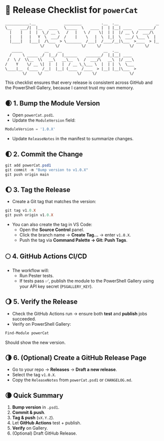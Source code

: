 # 🚀 Release Checklist for `powerCat`

```txt
___________.__             ________         .__  .__                 __   
\__    ___/|  |__   ____   \_____  \   ____ |  | |__| ____   _______/  |_ 
  |    |   |  |  \_/ __ \   /   |   \ /    \|  | |  |/ __ \ /  ___/\   __\
  |    |   |   Y  \  ___/  /    |    \   |  \  |_|  \  ___/ \___ \  |  |  
  |____|   |___|  /\___  > \_______  /___|  /____/__|\___  >____  > |__|  
                \/     \/          \/     \/             \/     \/        
   _____          __    __                   __  .__                      
  /     \ _____ _/  |__/  |______    _______/  |_|__| ____                
 /  \ /  \\__  \\   __\   __\__  \  /  ___/\   __\  |/ ___\               
/    Y    \/ __ \|  |  |  |  / __ \_\___ \  |  | |  \  \___               
\____|__  (____  /__|  |__| (____  /____  > |__| |__|\___  >              
        \/     \/                \/     \/               \/               
```

This checklist ensures that every release is consistent across GitHub and the PowerShell Gallery, because I cannot trust my own memory.

## 🌒 1. Bump the Module Version

- Open `powerCat.psd1`.
- Update the `ModuleVersion` field:

```powershell
ModuleVersion = '1.0.X'
```

- Update `ReleaseNotes` in the manifest to summarize changes.

## 🌓 2. Commit the Change

```powershell
git add powerCat.psd1
git commit -m "Bump version to v1.0.X"
git push origin main
```

## 🌔 3. Tag the Release

- Create a Git tag that matches the version:

```powershell
git tag v1.0.X
git push origin v1.0.X
```

- You can also create the tag in VS Code:
  - Open the **Source Control** panel.
  - Click the branch name → **Create Tag…** → enter `v1.0.X`.
  - Push the tag via **Command Palette → Git: Push Tags**.

## 🌕 4. GitHub Actions CI/CD

- The workflow will:
  - Run Pester tests.
  - If tests pass ✅, publish the module to the PowerShell Gallery using your API key secret (`PSGALLERY_KEY`).

## 🌖 5. Verify the Release

- Check the GitHub Actions run → ensure both **test** and **publish** jobs succeeded.
- Verify on PowerShell Gallery:

```powershell
Find-Module powerCat
```

  Should show the new version.

## 🌗 6. (Optional) Create a GitHub Release Page

- Go to your repo → **Releases** → **Draft a new release**.
- Select the tag `v1.0.X`.
- Copy the `ReleaseNotes` from `powerCat.psd1` or `CHANGELOG.md`.

## 🌘 Quick Summary

1. **Bump version** in `.psd1`.  
2. **Commit & push**.  
3. **Tag & push** (`vX.Y.Z`).  
4. Let **GitHub Actions** test + publish.  
5. **Verify** on Gallery.  
6. (Optional) Draft GitHub Release.
